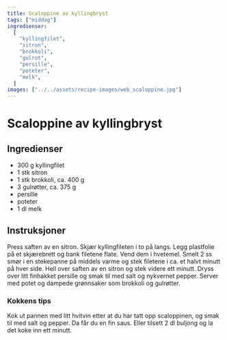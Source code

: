 ```yaml
---
title: Scaloppine av kyllingbryst
tags: ["middag"]
ingredienser:
  [
    "kyllingfilet",
    "sitron",
    "brokkoli",
    "gulrot",
    "persille",
    "poteter",
    "melk",
  ]
images: ["../../assets/recipe-images/web_scaloppine.jpg"]
---
```


# Scaloppine av kyllingbryst

## Ingredienser

- 300 g kyllingfilet
- 1 stk sitron
- 1 stk brokkoli, ca. 400 g
- 3 gulrøtter, ca. 375 g
- persille
- poteter
- 1 dl melk

## Instruksjoner

Press saften av en sitron. Skjær kyllingfileten i to på langs. Legg plastfolie på et skjærebrett og bank filetene flate. Vend dem i hvetemel. Smelt 2 ss smør i en stekepanne på middels varme og stek filetene i ca. et halvt minutt på hver side. Hell over saften av en sitron og stek videre ett minutt. Dryss over litt finhakket persille og smak til med salt og nykvernet pepper. Server med potet og dampede grønnsaker som brokkoli og gulrøtter.

### Kokkens tips

Kok ut pannen med litt hvitvin etter at du har tatt opp scaloppinen, og smak til med salt og pepper. Da får du en fin saus. Eller tilsett 2 dl buljong og la det koke inn ett minutt.
